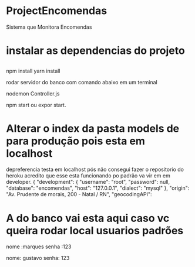 # ProjectEncomendas
Sistema que Monitora Encomendas

# instalar as dependencias do projeto<h2>

 npm install 
 yarn install 
 
 rodar servidor do banco com comando abaixo em um terminal
 
 nodemon Controller.js
 
 npm start ou expor start.
 
 
 # Alterar o index da pasta models de para produção pois esta em localhost
  depreferencia testa em localhost pós não consegui fazer o repositorio do heroku
  acredito que esse esta  funcionando po padrão va vir em em developer.
  {
  "development": {
    "username": "root",
    "password": null,
    "database": "encomendas",
    "host": "127.0.0.1",
    "dialect": "mysql"
  },
  "origin": "Av. Prudente de morais, 200 - Natal / RN",
  "geocodingAPI":
 
# A do banco vai esta aqui caso vc queira rodar local usuarios padrões
nome :marques
senha :123

nome: gustavo
senha: 123
